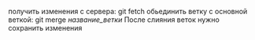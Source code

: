 получить изменения с сервера: git fetch
обьединить ветку с основной веткой: git merge *название_ветки*
После слияния веток нужно сохранить изменения

